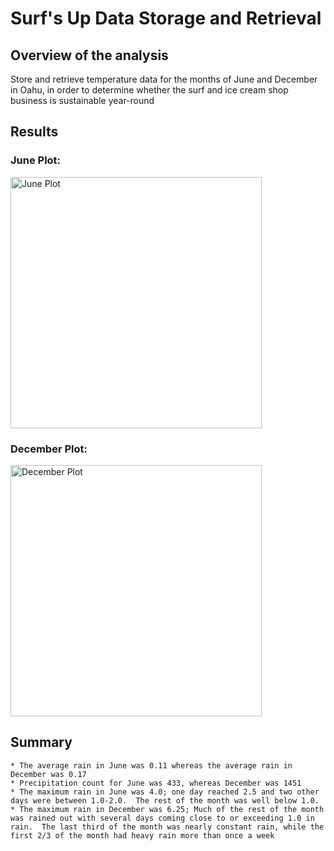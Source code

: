 # Surf's Up Data Storage and Retrieval

## Overview of the analysis
Store and retrieve temperature data for the months of June and December in Oahu, in order to determine whether the surf and ice cream shop business is sustainable year-round

## Results
### June Plot:
<img width="402" alt="June Plot" src="https://user-images.githubusercontent.com/38327290/146679708-8a341498-8512-40e7-9a85-2db63e5f2737.png">

### December Plot:
<img width="402" alt="December Plot" src="https://user-images.githubusercontent.com/38327290/146679704-0ba5620c-1946-470d-859f-c8bb7d4d0918.png">

## Summary
	* The average rain in June was 0.11 whereas the average rain in December was 0.17
	* Precipitation count for June was 433, whereas December was 1451
	* The maximum rain in June was 4.0; one day reached 2.5 and two other days were between 1.0-2.0.  The rest of the month was well below 1.0.
	* The maximum rain in December was 6.25; Much of the rest of the month was rained out with several days coming close to or exceeding 1.0 in rain.  The last third of the month was nearly constant rain, while the first 2/3 of the month had heavy rain more than once a week
